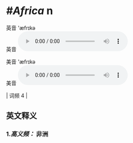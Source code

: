 # ***\#Africa*** n
英音 'æfrɪkə  
英音
<audio src="./media/Africa-B.aac" controls="controls"></audio>

美音 'æfrɪkə  
美音
<audio src="./media/Africa.aac" controls="controls"></audio>



| 词频 4 |  

英文释义
---
### 1.*高义频：* **非洲**  


